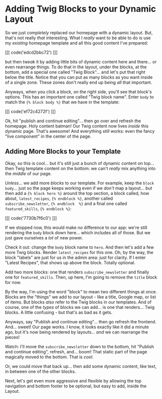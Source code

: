 # Adding Twig Blocks to your Dynamic Layout

So we just *completely* replaced our homepage with a dynamic layout. But, that's
not really *that* interesting. What I *really* want to be able to do is use my
*existing* homepage template and all this good content I've prepared:

[[[ code('edcd2bbc72') ]]]

but then *tweak* it by adding little bits of dynamic content here and there...
or even  rearrange things. To do that in the layout, under the blocks, at the bottom,
add a special one called "Twig Block"... and let's put that right below the title.
Notice that you can put as many blocks as you want inside of a single zone. These
zones don't really end up being *all* that important.

Anyways, when you click a block, on the right side, you'll see that block's options.
This has an important one called "Twig block name". Enter `body` to match the
`{% block body %}` that we have in the template:

[[[ code('ef72c4272f') ]]]

Ok, hit "publish and continue editing"... then go over and refresh the homepage.
Holy content batman! Our Twig content now lives *inside* this dynamic page. That's
awesome! And everything *still* works: even the fancy "live component" in the center
of the page.

## Adding More Blocks to your Template

Okay, so this is cool... but it's still just a bunch of dynamic content on top...
then Twig template content on the bottom: we can't *really* mix anything into the
*middle* of our page.

*Unless*... we add more *blocks* to our template. For example, keep the `block body`...
just so the page keeps working even if we *don't* map a layout... but then add a
`{% block hero %}` around the top section, a block called, how about, `latest_recipes`,
`{% endblock %}`, another called `subscribe_newsletter`, `{% endblock  %}` and a final
one called `featured_skills`, `{% endblock %}`:

[[[ code('7730b7f6c0') ]]]

If we stopped now, this would make *no* difference to our app: we're still rendering
the `body` block down here... which includes all of those. But we just gave ourselves
a *lot* of new power.

Check it out: change the `body` block name to `hero`. And then let's add a few
more Twig blocks. Render `latest_recipes` for this one. Oh, by the way, the
block "labels" are just for us in the admin area: just for clarity. If I enter
"Latest Recipes", that shows up above the block. Totally optional.

Add two more blocks: one that renders `subscribe_newsletter` and finally one
for `featured_skills`. Then, up here, I'm going to remove the `title` block for now.

By the way, I'm using the word "block" to mean two different things at once. Blocks
are the "things" we add to our layout - like a title, Google map, or list of items.
But blocks *also* refer to the Twig blocks in our templates. And of course,
one of the *types* of blocks we can add... is one that renders... Twig blocks.
A little confusing - but that's as bad as it gets.

Anyways, say "Publish and continue editing"... then go refresh the frontend. And...
sweet! Our page works. I know, it looks exactly like it did a minute ago, but
it's now being rendered by layouts... *and* we can rearrange the pieces!

Watch: I'll move the `subscribe_newsletter` down to the bottom, hit "Publish and
continue editing", refresh, and... boom! That static part of the page magically
moved to the bottom. That is *cool*.

Or, we could move that back up... then add some dynamic content, like text, in
between one of the other blocks.

Next, let's get even more aggressive and flexible by allowing the top navigation
and bottom footer to be optional, but easy to add, inside the Layout.
